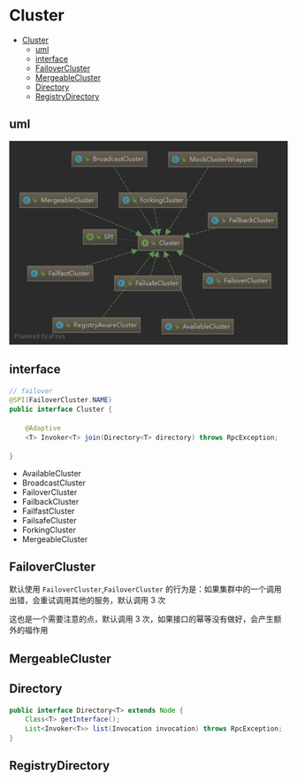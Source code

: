 # Cluster

- [Cluster](#cluster)
  - [uml](#uml)
  - [interface](#interface)
  - [FailoverCluster](#failovercluster)
  - [MergeableCluster](#mergeablecluster)
  - [Directory](#directory)
  - [RegistryDirectory](#registrydirectory)

## uml

![Cluster](images/dubbo-cluster.png)

## interface

```java
// failover
@SPI(FailoverCluster.NAME)
public interface Cluster {

    @Adaptive
    <T> Invoker<T> join(Directory<T> directory) throws RpcException;

}
```

- AvailableCluster
- BroadcastCluster
- FailoverCluster
- FailbackCluster
- FailfastCluster
- FailsafeCluster
- ForkingCluster
- MergeableCluster

## FailoverCluster

默认使用 `FailoverCluster`,`FailoverCluster` 的行为是：如果集群中的一个调用出错，会重试调用其他的服务，默认调用 3 次

这也是一个需要注意的点，默认调用 3 次，如果接口的幂等没有做好，会产生额外的福作用

## MergeableCluster

## Directory

```java
public interface Directory<T> extends Node {
    Class<T> getInterface();
    List<Invoker<T>> list(Invocation invocation) throws RpcException;
}
```

## RegistryDirectory
